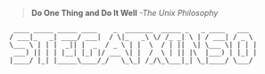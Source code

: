 > **Do One Thing and Do It Well** *-The Unix Philosophy*
```
 ____ _____ _____ ____    _  _______  _____ _   _ ____   ___
/ ___|_   _| ____/ ___|  / \|_   _\ \/ /_ _| \ | / ___| / _ \
\___ \ | | |  _|| |  _  / _ \ | |  \  / | ||  \| \___ \| | | |
 ___) || | | |__| |_| |/ ___ \| |  /  \ | || |\  |___) | |_| |
|____/ |_| |_____\____/_/   \_\_| /_/\_\___|_| \_|____/ \___/

```
